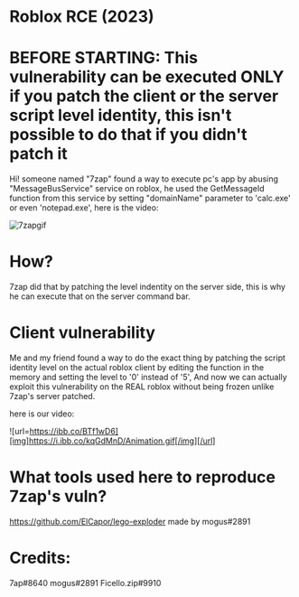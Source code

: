# Roblox RCE (2023)

# BEFORE STARTING: This vulnerability can be executed ONLY if you patch the client or the server script level identity, this isn't possible to do that if you didn't patch it

Hi! someone named "7zap" found a way to execute pc's app by abusing "MessageBusService" service on roblox, he used the GetMessageId function from this service by setting "domainName" parameter to 'calc.exe' or even 'notepad.exe', here is the video: 

![7zapgif](https://cdn.discordapp.com/attachments/839412308467384330/1089132890585047131/4cUoGJj.gif)

# How?

7zap did that by patching the level indentity on the server side, this is why he can execute that on the server command bar.

# Client vulnerability

Me and my friend found a way to do the exact thing by patching the script identity level on the actual roblox client by editing the function in the memory and setting the level to '0' instead of '5', And now we can actually exploit this vulnerability on the REAL roblox without being frozen unlike 7zap's server patched.

here is our video:

![url=https://ibb.co/BTf1wD6][img]https://i.ibb.co/kqGdMnD/Animation.gif[/img][/url]

# What tools used here to reproduce 7zap's vuln?

https://github.com/ElCapor/lego-exploder made by mogus#2891

# Credits:
7ap#8640
mogus#2891
Ficello.zip#9910

